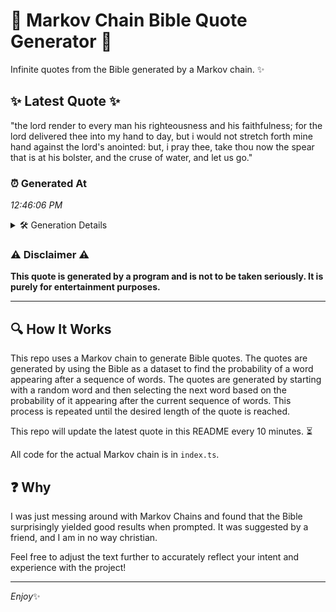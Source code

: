 # 📖 Markov Chain Bible Quote Generator 📖

Infinite quotes from the Bible generated by a Markov chain. ✨

## ✨ Latest Quote ✨
"the lord render to every man his righteousness and his faithfulness; for the lord delivered thee into my hand to day, but i would not stretch forth mine hand against the lord's anointed: but, i pray thee, take thou now the spear that is at his bolster, and the cruse of water, and let us go."

### ⏰ Generated At
*12:46:06 PM*

<details>
    <summary>🛠️ Generation Details</summary>
    <p>
        <strong>🌱 Seed:</strong> the<br>
        <strong>🔄 Iterations:</strong> 55<br>
        <strong>📜 Context History:</strong><br>[ the ]: lord<br>[ the, lord ]: render<br>[ the, lord, render ]: to<br>[ the, lord, render, to ]: every<br>[ the, lord, render, to, every ]: man<br>[ the, lord, render, to, every, man ]: his<br>[ lord, render, to, every, man, his ]: righteousness<br>[ render, to, every, man, his, righteousness ]: and<br>[ to, every, man, his, righteousness, and ]: his<br>[ every, man, his, righteousness, and, his ]: faithfulness;<br>[ man, his, righteousness, and, his, faithfulness; ]: for<br>[ his, righteousness, and, his, faithfulness;, for ]: the<br>[ righteousness, and, his, faithfulness;, for, the ]: lord<br>[ and, his, faithfulness;, for, the, lord ]: delivered<br>[ his, faithfulness;, for, the, lord, delivered ]: thee<br>[ faithfulness;, for, the, lord, delivered, thee ]: into<br>[ for, the, lord, delivered, thee, into ]: my<br>[ the, lord, delivered, thee, into, my ]: hand<br>[ lord, delivered, thee, into, my, hand ]: to<br>[ delivered, thee, into, my, hand, to ]: day,<br>[ thee, into, my, hand, to, day, ]: but<br>[ into, my, hand, to, day,, but ]: i<br>[ my, hand, to, day,, but, i ]: would<br>[ hand, to, day,, but, i, would ]: not<br>[ to, day,, but, i, would, not ]: stretch<br>[ day,, but, i, would, not, stretch ]: forth<br>[ but, i, would, not, stretch, forth ]: mine<br>[ i, would, not, stretch, forth, mine ]: hand<br>[ would, not, stretch, forth, mine, hand ]: against<br>[ not, stretch, forth, mine, hand, against ]: the<br>[ stretch, forth, mine, hand, against, the ]: lord's<br>[ forth, mine, hand, against, the, lord's ]: anointed:<br>[ mine, hand, against, the, lord's, anointed: ]: but,<br>[ hand, against, the, lord's, anointed:, but, ]: i<br>[ against, the, lord's, anointed:, but,, i ]: pray<br>[ the, lord's, anointed:, but,, i, pray ]: thee,<br>[ lord's, anointed:, but,, i, pray, thee, ]: take<br>[ anointed:, but,, i, pray, thee,, take ]: thou<br>[ but,, i, pray, thee,, take, thou ]: now<br>[ i, pray, thee,, take, thou, now ]: the<br>[ pray, thee,, take, thou, now, the ]: spear<br>[ thee,, take, thou, now, the, spear ]: that<br>[ take, thou, now, the, spear, that ]: is<br>[ thou, now, the, spear, that, is ]: at<br>[ now, the, spear, that, is, at ]: his<br>[ the, spear, that, is, at, his ]: bolster,<br>[ spear, that, is, at, his, bolster, ]: and<br>[ that, is, at, his, bolster,, and ]: the<br>[ is, at, his, bolster,, and, the ]: cruse<br>[ at, his, bolster,, and, the, cruse ]: of<br>[ his, bolster,, and, the, cruse, of ]: water,<br>[ bolster,, and, the, cruse, of, water, ]: and<br>[ and, the, cruse, of, water,, and ]: let<br>[ the, cruse, of, water,, and, let ]: us<br>[ cruse, of, water,, and, let, us ]: go.<br>
    </p>
</details>

### ⚠️ Disclaimer ⚠️
**This quote is generated by a program and is not to be taken seriously. It is purely for entertainment purposes.**

---

## 🔍 How It Works

This repo uses a Markov chain to generate Bible quotes. The quotes are generated by using the Bible as a dataset to find the probability of a word appearing after a sequence of words. The quotes are generated by starting with a random word and then selecting the next word based on the probability of it appearing after the current sequence of words. This process is repeated until the desired length of the quote is reached.

This repo will update the latest quote in this README every 10 minutes. ⏳

All code for the actual Markov chain is in `index.ts`.

## ❓ Why

I was just messing around with Markov Chains and found that the Bible surprisingly yielded good results when prompted. 
It was suggested by a friend, and I am in no way christian.

Feel free to adjust the text further to accurately reflect your intent and experience with the project!

---

*Enjoy*✨
